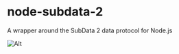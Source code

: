 # node-subdata-2

A wrapper around the SubData 2 data protocol for Node.js

![Alt](https://repobeats.axiom.co/api/embed/d3888f0fbfe57607655d9023cc797dae211cb447.svg "Repobeats analytics image")